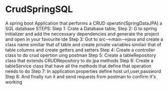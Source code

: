# CrudSpringSQL
A spring boot Application that performs a CRUD operatin(SpringDataJPA) a SQL database
STEPS:
Step 1: Crate a Database table;
Step 2: G to spring initializer and add the neccessary dependencies and generate the project and open in your favourite ide
Step 3: Got to src-->main-->java  and create a class name similiar that of table and create private variables similair that of table columns and create getters and setters
Step 4: Create a controller class to do crud opertion uing postman
Step 5: Create a tableRepository class that extends CRUDRepository to do jpa methods
Step 6: Create a tableService class that have all the methods that define that operation needs to do
Step 7: In application.properties define host url,user,password
Step 8: And finally run it and send requests from postman to confirm it's working
